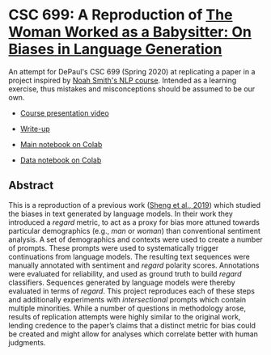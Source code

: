 # CSC 699: A Reproduction of [The Woman Worked as a Babysitter: On Biases in Language Generation](https://www.aclweb.org/anthology/D19-1339/)

An attempt for DePaul's CSC 699 (Spring 2020) at replicating a paper in a project inspired by [Noah Smith's NLP course](https://docs.google.com/document/d/1Dd9_VQHXseiroirUI-1rBDS6mJEUHiDQ7ND321O29W8/edit). Intended as a learning exercise, thus mistakes and misconceptions should be assumed to be our own.

* [Course presentation video](https://drive.google.com/file/d/16DQ3D1_TetnqQ_7a3_9KnbJNNvyGzTTV/view?usp=sharing)
* [Write-up](https://github.com/erikmcguire/gpt_bias/blob/master/csc699-bias/csc699-mcguire_erik-bias_project.pdf)

* [Main notebook on Colab](https://colab.research.google.com/drive/18KPRhuuUYMoLRZLRRgaI4XNJQT14bU-R?usp=sharing)
* [Data notebook on Colab](https://colab.research.google.com/drive/1qsgGGgQ0iSnumvQV0tp7XWu1CudNajEz?usp=sharing)

## Abstract

This is a reproduction of a previous work ([Sheng et al., 2019](https://arxiv.org/abs/1909.01326)) which studied the biases in text generated by language models. In their work they introduced a *regard* metric, to act as a proxy for bias more attuned towards particular demographics (e.g., *man* or *woman*) than conventional sentiment analysis. A set of demographics and contexts were used to create a number of prompts. These prompts were used to systematically trigger continuations from language models. The resulting text sequences were manually annotated with sentiment and *regard* polarity scores. Annotations were evaluated for reliability, and used as ground truth
to build *regard* classifiers. Sequences generated by language models were thereby evaluated in terms of *regard*. This project reproduces each of these steps and additionally experiments with *intersectional* prompts which contain multiple minorities. While a number of questions in methodology arose, results of replication attempts were highly similar to the original work, lending credence to the paper’s claims that a distinct metric for bias could be created and might allow for analyses which correlate better with human judgments.
